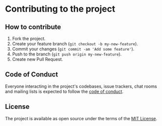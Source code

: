 # Contributing to the project

## How to contribute

1. Fork the project.
2. Create your feature branch (`git checkout -b my-new-feature`).
3. Commit your changes (`git commit -am 'Add some feature'`).
4. Push to the branch (`git push origin my-new-feature`).
5. Create new Pull Request.

## Code of Conduct
Everyone interacting in the project's codebases, issue trackers, chat rooms and mailing lists is expected to follow the [code of conduct](CODE_OF_CONDUCT.md).

## License
The project is available as open source under the terms of the [MIT License](LICENSE).